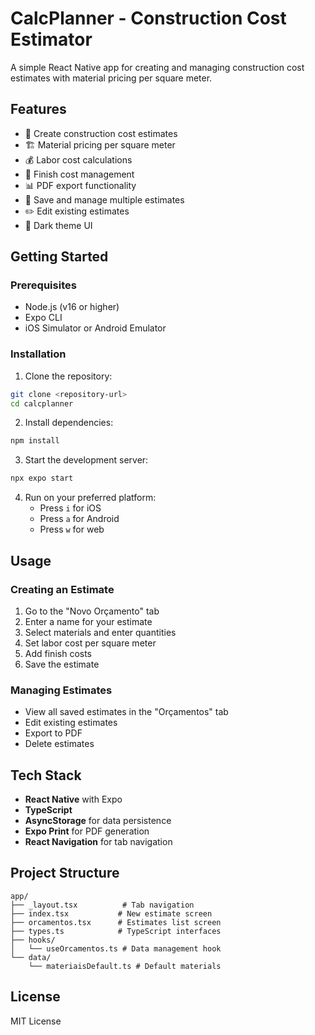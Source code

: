 # CalcPlanner - Construction Cost Estimator

A simple React Native app for creating and managing construction cost estimates with material pricing per square meter.

## Features

- 📝 Create construction cost estimates
- 🏗️ Material pricing per square meter
- 💰 Labor cost calculations
- 🎨 Finish cost management
- 📊 PDF export functionality
- 💾 Save and manage multiple estimates
- ✏️ Edit existing estimates
- 🌙 Dark theme UI

## Getting Started

### Prerequisites

- Node.js (v16 or higher)
- Expo CLI
- iOS Simulator or Android Emulator

### Installation

1. Clone the repository:
```bash
git clone <repository-url>
cd calcplanner
```

2. Install dependencies:
```bash
npm install
```

3. Start the development server:
```bash
npx expo start
```

4. Run on your preferred platform:
   - Press `i` for iOS
   - Press `a` for Android
   - Press `w` for web

## Usage

### Creating an Estimate

1. Go to the "Novo Orçamento" tab
2. Enter a name for your estimate
3. Select materials and enter quantities
4. Set labor cost per square meter
5. Add finish costs
6. Save the estimate

### Managing Estimates

- View all saved estimates in the "Orçamentos" tab
- Edit existing estimates
- Export to PDF
- Delete estimates

## Tech Stack

- **React Native** with Expo
- **TypeScript**
- **AsyncStorage** for data persistence
- **Expo Print** for PDF generation
- **React Navigation** for tab navigation

## Project Structure

```
app/
├── _layout.tsx          # Tab navigation
├── index.tsx           # New estimate screen
├── orcamentos.tsx      # Estimates list screen
├── types.ts            # TypeScript interfaces
├── hooks/
│   └── useOrcamentos.ts # Data management hook
└── data/
    └── materiaisDefault.ts # Default materials
```

## License

MIT License
